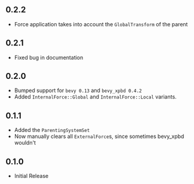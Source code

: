 ## 0.2.2
- Force application takes into account the `GlobalTransform` of the parent

## 0.2.1
- Fixed bug in documentation

## 0.2.0
- Bumped support for `bevy 0.13` and `bevy_xpbd 0.4.2`
- Added `InternalForce::Global` and `InternalForce::Local` variants.

## 0.1.1
- Added the `ParentingSystemSet`
- Now manually clears all `ExternalForce`s, since sometimes bevy_xpbd wouldn't

## 0.1.0
- Initial Release